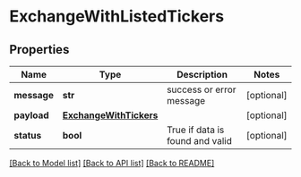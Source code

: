 # ExchangeWithListedTickers

## Properties
Name | Type | Description | Notes
------------ | ------------- | ------------- | -------------
**message** | **str** | success or error message | [optional] 
**payload** | [**ExchangeWithTickers**](ExchangeWithTickers.md) |  | [optional] 
**status** | **bool** | True if data is found and valid | [optional] 

[[Back to Model list]](../README.md#documentation-for-models) [[Back to API list]](../README.md#documentation-for-api-endpoints) [[Back to README]](../README.md)


